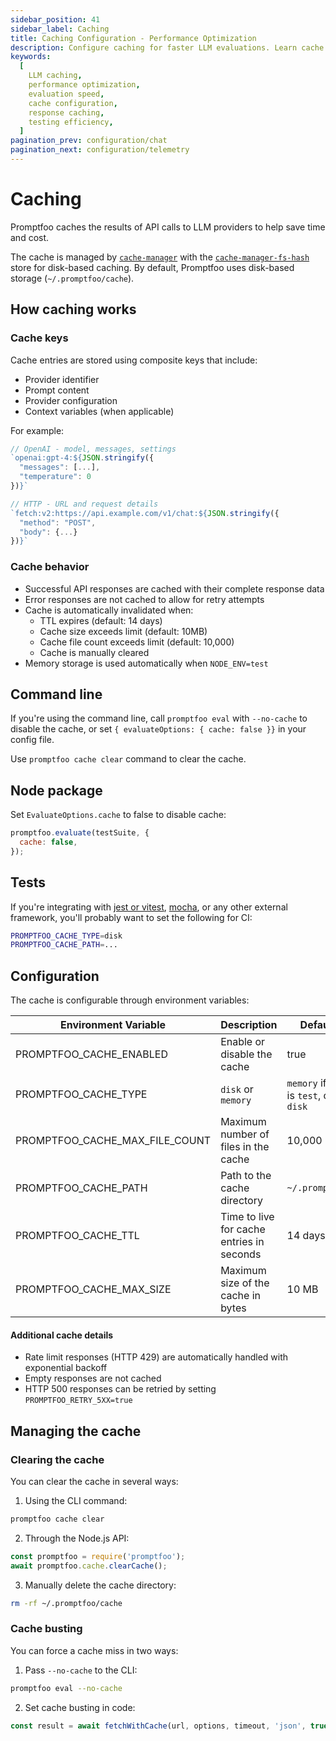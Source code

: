 ```yaml
---
sidebar_position: 41
sidebar_label: Caching
title: Caching Configuration - Performance Optimization
description: Configure caching for faster LLM evaluations. Learn cache strategies, storage options, and performance optimization for prompt testing workflows.
keywords:
  [
    LLM caching,
    performance optimization,
    evaluation speed,
    cache configuration,
    response caching,
    testing efficiency,
  ]
pagination_prev: configuration/chat
pagination_next: configuration/telemetry
---
```


# Caching

Promptfoo caches the results of API calls to LLM providers to help save time and cost.

The cache is managed by [`cache-manager`](https://www.npmjs.com/package/cache-manager/) with the [`cache-manager-fs-hash`](https://www.npmjs.com/package/cache-manager-fs-hash) store for disk-based caching. By default, Promptfoo uses disk-based storage (`~/.promptfoo/cache`).

## How caching works

### Cache keys

Cache entries are stored using composite keys that include:

- Provider identifier
- Prompt content
- Provider configuration
- Context variables (when applicable)

For example:

```js
// OpenAI - model, messages, settings
`openai:gpt-4:${JSON.stringify({
  "messages": [...],
  "temperature": 0
})}`

// HTTP - URL and request details
`fetch:v2:https://api.example.com/v1/chat:${JSON.stringify({
  "method": "POST",
  "body": {...}
})}`
```

### Cache behavior

- Successful API responses are cached with their complete response data
- Error responses are not cached to allow for retry attempts
- Cache is automatically invalidated when:
  - TTL expires (default: 14 days)
  - Cache size exceeds limit (default: 10MB)
  - Cache file count exceeds limit (default: 10,000)
  - Cache is manually cleared
- Memory storage is used automatically when `NODE_ENV=test`

## Command line

If you're using the command line, call `promptfoo eval` with `--no-cache` to disable the cache, or set `{ evaluateOptions: { cache: false }}` in your config file.

Use `promptfoo cache clear` command to clear the cache.

## Node package

Set `EvaluateOptions.cache` to false to disable cache:

```js
promptfoo.evaluate(testSuite, {
  cache: false,
});
```

## Tests

If you're integrating with [jest or vitest](/docs/integrations/jest), [mocha](/docs/integrations/mocha-chai), or any other external framework, you'll probably want to set the following for CI:

```sh
PROMPTFOO_CACHE_TYPE=disk
PROMPTFOO_CACHE_PATH=...
```

## Configuration

The cache is configurable through environment variables:

| Environment Variable           | Description                               | Default Value                                      |
| ------------------------------ | ----------------------------------------- | -------------------------------------------------- |
| PROMPTFOO_CACHE_ENABLED        | Enable or disable the cache               | true                                               |
| PROMPTFOO_CACHE_TYPE           | `disk` or `memory`                        | `memory` if `NODE_ENV` is `test`, otherwise `disk` |
| PROMPTFOO_CACHE_MAX_FILE_COUNT | Maximum number of files in the cache      | 10,000                                             |
| PROMPTFOO_CACHE_PATH           | Path to the cache directory               | `~/.promptfoo/cache`                               |
| PROMPTFOO_CACHE_TTL            | Time to live for cache entries in seconds | 14 days                                            |
| PROMPTFOO_CACHE_MAX_SIZE       | Maximum size of the cache in bytes        | 10 MB                                              |

#### Additional cache details

- Rate limit responses (HTTP 429) are automatically handled with exponential backoff
- Empty responses are not cached
- HTTP 500 responses can be retried by setting `PROMPTFOO_RETRY_5XX=true`

## Managing the cache

### Clearing the cache

You can clear the cache in several ways:

1. Using the CLI command:

```bash
promptfoo cache clear
```

2. Through the Node.js API:

```javascript
const promptfoo = require('promptfoo');
await promptfoo.cache.clearCache();
```

3. Manually delete the cache directory:

```bash
rm -rf ~/.promptfoo/cache
```

### Cache busting

You can force a cache miss in two ways:

1. Pass `--no-cache` to the CLI:

```bash
promptfoo eval --no-cache
```

2. Set cache busting in code:

```javascript
const result = await fetchWithCache(url, options, timeout, 'json', true); // Last param forces cache miss
```
